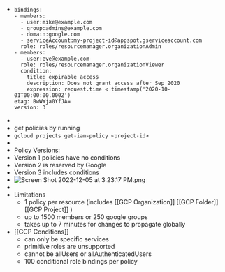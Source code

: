 - ```
  bindings:
  - members:
    - user:mike@example.com
    - group:admins@example.com
    - domain:google.com
    - serviceAccount:my-project-id@appspot.gserviceaccount.com
    role: roles/resourcemanager.organizationAdmin
  - members:
    - user:eve@example.com
    role: roles/resourcemanager.organizationViewer
    condition:
      title: expirable access
      description: Does not grant access after Sep 2020
      expression: request.time < timestamp('2020-10-01T00:00:00.000Z')
  etag: BwWWja0YfJA=
  version: 3
  ```
-
- get policies by running
- `gcloud projects get-iam-policy <project-id>`
-
- Policy Versions:
- Version 1 policies have no conditions
- Version 2 is reserved by Google
- Version 3 includes conditions
- ![Screen Shot 2022-12-05 at 3.23.17 PM.png](../assets/Screen_Shot_2022-12-05_at_3.23.17_PM_1670271818727_0.png)
-
- Limitations
	- 1 policy per resource (includes [[GCP Organization]] [[GCP Folder]] [[GCP Project]] )
	- up to 1500 members or 250 google groups
	- takes up to 7 minutes for changes to propagate globally
- [[GCP Conditions]]
	- can only be specific services
	- primitive roles are unsupported
	- cannot be allUsers or allAuthenticatedUsers
	- 100 conditional role bindings per policy